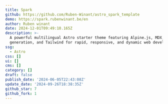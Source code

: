 ```yaml
---
title: Spark
github: https://github.com/Ruben-Winant/astro_spark_template
demo: https://spark.rubenwinant.be/en
author: Ruben winant
date: 2024-12-01T09:49:10.165Z
description: >-
  A powerful multilingual Astro starter theme featuring Alpine.js, MDX, sitemap
  generation, and Tailwind for rapid, responsive, and dynamic web development.
ssg:
  - Astro
css: []
ui: []
cms: []
category: []
draft: false
publish_date: '2024-06-05T22:43:08Z'
update_date: '2024-09-26T18:38:35Z'
github_star: 7
github_fork: 1
---
```

